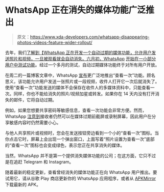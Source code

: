 # WhatsApp 正在消失的媒体功能广泛推出

> 原文：<https://www.xda-developers.com/whatsapp-disappearing-photos-videos-feature-wider-rollout/>

去年，我们[了解到【WhatsApp 正在开发一个自动过期的媒体功能，允许用户发送照片和视频，一旦被观看就会自动消失。六月初，WhatsApp](https://www.xda-developers.com/whatsapp-tests-expiring-media-feature-self-destructing-images-videos-gifs/) [开始在一小部分用户中测试功能](https://www.xda-developers.com/whatsapp-expiring-media-feature-rolling-out/)。经过一个多月的测试，自动过期媒体功能终于对所有用户开放。

在周二的一篇博客文章中，WhatsApp [宣布](https://blog.whatsapp.com/view-once-photos-and-videos-on-whatsapp)更广泛地推出“查看一次”功能。顾名思义，该功能允许用户发送一张照片或一段视频，收件人打开它一次后就消失了。使用“查看一次”功能发送的媒体不会保存在收件人的多媒体资料中，只能查看一次。同样，你也不能给消失的照片/视频加星或转发。如果你在 14 天内没有打开消失的邮件，它将自动过期。

例如，如果您想要共享密码等敏感信息，查看一次功能会非常方便。然而，WhatsApp [注意到](https://faq.whatsapp.com/general/chats/about-view-once)接收者仍然可以在媒体过期前截屏或录制屏幕，因此用户在分享敏感内容时仍然需要小心。

与他人共享照片或视频时，您会在发送按钮旁边看到一个小的“查看一次”图标。当你点击它时，屏幕上会出现一个弹出窗口，上面写着“照片设置为查看一次”底部的“查看一次”图标也会变成绿色，表示您正在共享消失的媒体。

当然，WhatsApp 并不是第一个提供消失媒体功能的公司；在这方面，它只不过是在追赶 Telegram 和 Instagram。

随着最新的稳定更新，查看曾经消失的媒体功能正在向 WhatsApp 用户推出。要试用它，请从谷歌 Play 商店更新你的 WhatsApp 应用程序，或者从 [APKMirror](https://www.apkmirror.com/apk/whatsapp-inc/whatsapp/) 下载最新的 APK。